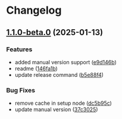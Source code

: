 # Changelog

## [1.1.0-beta.0](https://github.com/codemask-labs/release-it-action/compare/v1.0.1...v1.1.0-beta.0) (2025-01-13)

### Features

* added manual version support ([e9d146b](https://github.com/codemask-labs/release-it-action/commit/e9d146b5a053586e5b15fd50c4f26b7596e20e2a))
* readme ([146fa1b](https://github.com/codemask-labs/release-it-action/commit/146fa1bb7460b75c11073d13a25ee1e5b869443c))
* update release command ([b5e88f4](https://github.com/codemask-labs/release-it-action/commit/b5e88f4c61bd8b93e9033bb7b5d7af0a57e48335))

### Bug Fixes

* remove cache in setup node ([dc5b95c](https://github.com/codemask-labs/release-it-action/commit/dc5b95cd527573358a6237876150ca18bfb2d608))
* update manual version ([37c3025](https://github.com/codemask-labs/release-it-action/commit/37c30256233b9a8302a9ecc595dd967d1db6dd94))
